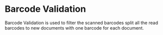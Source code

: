 # Barcode Validation

Barcode Validation is used to filter the scanned barcodes split all the read barcodes to new documents with one barcode for each document. 